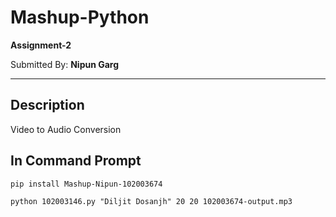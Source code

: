 # Mashup-Python

**Assignment-2**


Submitted By: **Nipun Garg**

***

## Description
Video to Audio Conversion

## In Command Prompt
```
pip install Mashup-Nipun-102003674
```

```
python 102003146.py "Diljit Dosanjh" 20 20 102003674-output.mp3
```
